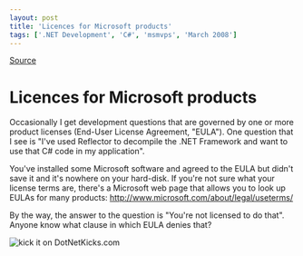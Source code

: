 ```yaml
---
layout: post
title: 'Licences for Microsoft products'
tags: ['.NET Development', 'C#', 'msmvps', 'March 2008']
---
```

[Source](http://blogs.msmvps.com/peterritchie/2008/03/28/licences-for-microsoft-products/ "Permalink to Licences for Microsoft products")

# Licences for Microsoft products

Occasionally I get development questions that are governed by one or more product licenses (End-User License Agreement, "EULA"). One question that I see is "I've used Reflector to decompile the .NET Framework and want to use that C# code in my application".

You've installed some Microsoft software and agreed to the EULA but didn't save it and it's nowhere on your hard-disk. If you're not sure what your license terms are, there's a Microsoft web page that allows you to look up EULAs for many products: <http://www.microsoft.com/about/legal/useterms/>

By the way, the answer to the question is "You're not licensed to do that". Anyone know what clause in which EULA denies that?

![kick it on DotNetKicks.com][1]

[1]: http://www.dotnetkicks.com/Services/Images/KickItImageGenerator.ashx?url=http%3a%2f%2fmsmvps.com%2fblogs%2fpeterritchie%2farchive%2f2008%2f03%2f28%2flicences-for-microsoft-products.aspx


